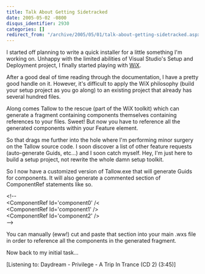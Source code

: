 ```yaml
---
title: Talk About Getting Sidetracked
date: 2005-05-02 -0800
disqus_identifier: 2930
categories: []
redirect_from: "/archive/2005/05/01/talk-about-getting-sidetracked.aspx/"
---
```


I started off planning to write a quick installer for a little something
I'm working on. Unhappy with the limited abilities of Visual Studio's
Setup and Deployment project, I finally started playing with
[WiX](http://sourceforge.net/projects/wix/).

After a good deal of time reading through the documentation, I have a
pretty good handle on it. However, it's difficult to apply the WiX
philosophy (build your setup project as you go along) to an existing
project that already has several hundred files.

Along comes Tallow to the rescue (part of the WiX toolkit) which can
generate a fragment containing components themselves containing
references to your files. Sweet! But now you have to reference all the
generated components within your Feature element.

So that drags me further into the hole where I'm performing minor
surgery on the Tallow source code. I soon discover a list of other
feature requests (auto-generate Guids, etc...) and I soon catch myself.
Hey, I'm just here to build a setup project, not rewrite the whole damn
setup toolkit.

So I now have a customized version of Tallow.exe that will generate
Guids for components. It will also generate a commented section of
ComponentRef statements like so.

\<!--\
 \<ComponentRef Id='component0' /\<\
 \<ComponentRef Id='component1' /\>\
 \<ComponentRef Id='component2' /\>\
 --\>

You can manually (eww!) cut and paste that section into your main .wxs
file in order to reference all the components in the generated fragment.

Now back to my initial task...

[Listening to: Daydream - Privilege - A Trip In Trance (CD 2) (3:45)]

